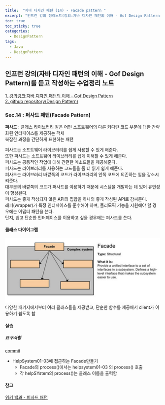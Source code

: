 ```yaml
---
title:  "자바 디자인 패턴 (14) - Facade pattern "
excerpt: "인프런 강의 정리노트(강의:자바 디자인 패턴의 이해 - Gof Design Pattern)"
toc: true
toc_sticky: true
categories:
  - DesignPattern
tags:
  - Java
  - DesignPattern
---
```

## 인프런 강의(자바 디자인 패턴의 이해 - Gof Design Pattern)를 듣고 작성하는 수업정리 노트  
[1. 강의링크:자바 디자인 패턴의 이해 - Gof Design Pattern](https://www.inflearn.com/course/%EC%9E%90%EB%B0%94-%EB%94%94%EC%9E%90%EC%9D%B8-%ED%8C%A8%ED%84%B4)  
[2. github repository(Design Pattern)](https://github.com/hongjuzzang/DesignPattern)  


### Sec.14 : 퍼사드 패턴(Facade Pattern)  
**퍼사드** :  클래스 라이브러리 같은 어떤 소프트웨어의 다른 커다란 코드 부분에 대한 간략화된 인터페이스를 제공하는 객체  
복잡한 과정을 간단하게 표현하는 패턴  

퍼사드는 소프트웨어 라이브러리를 쉽게 사용할 수 있게 해준다.  
또한 퍼사드는 소프트웨어 라이브러리를 쉽게 이해할 수 있게 해준다.  
퍼사드는 공통적인 작업에 대해 간편한 메소드들을 제공해준다.  
퍼사드는 라이브러리를 사용하는 코드들을 좀 더 읽기 쉽게 해준다.  
퍼사드는 라이브러리 바깥쪽의 코드가 라이브러리의 안쪽 코드에 의존하는 일을 감소시켜준다.  
대부분의 바깥쪽의 코드가 퍼사드를 이용하기 때문에 시스템을 개발하는 데 있어 유연성이 향상된다.  
퍼사드는 좋게 작성되지 않은 API의 집합을 하나의 좋게 작성된 API로 감싸준다.  
래퍼(wrapper)가 특정 인터페이스를 준수해야 하며, 폴리모픽 기능을 지원해야 할 경우에는 어댑터 패턴을 쓴다.  
단지, 쉽고 단순한 인터페이스를 이용하고 싶을 경우에는 퍼사드를 쓴다.

#### 클래스 다이어그램  
![img](/assets/images/post/200724-fcpt.png)  
다양한 패키지에서부터 여러 클래스들을 제공받고, 단순한 함수를 제공해서 client가 이용하기 쉽도록 함  

#### 실습  
##### 요구사항  
[commit](https://github.com/hongjuzzang/DesignPattern/commit/24dcc21d2882e47016c7eb36a105905108b7c9eb)  
* HelpSystem01-03에 접근하는 Facade만들기  
   + Facade의 process()에서는 helpsystem01-03 의 process() 호출  
   + 각 helpSYstem의 process()는 클래스 이름을 출력함  

#### 참고  
[위키 백과 - 퍼사드 패턴](https://ko.wikipedia.org/wiki/%ED%8D%BC%EC%82%AC%EB%93%9C_%ED%8C%A8%ED%84%B4)  